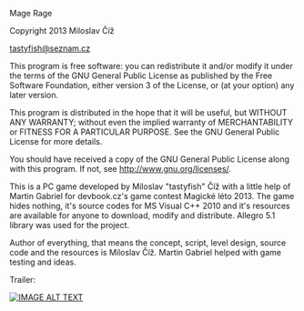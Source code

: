 Mage Rage

Copyright 2013 Miloslav Číž

tastyfish@seznam.cz

This program is free software: you can redistribute it and/or modify it under
the terms of the GNU General Public License as published by the Free Software
Foundation, either version 3 of the License, or (at your option) any later
version.

This program is distributed in the hope that it will be useful, but WITHOUT ANY
WARRANTY; without even the implied warranty of MERCHANTABILITY or FITNESS FOR A
PARTICULAR PURPOSE. See the GNU General Public License for more details.

You should have received a copy of the GNU General Public License along with
this program. If not, see http://www.gnu.org/licenses/.

This is a PC game developed by Miloslav "tastyfish" Číž with a little help of
Martin Gabriel for devbook.cz's game contest Magické léto 2013. The game hides
nothing, it's source codes for MS Visual C++ 2010 and it's resources are
available for anyone to download, modify and distribute. Allegro 5.1 library
was used for the project.

Author of everything, that means the concept, script, level design, source code
and the resources is Miloslav Číž. Martin Gabriel helped with game testing and
ideas.

Trailer:

[![IMAGE ALT TEXT](http://img.youtube.com/vi/970kqtKzgdM/0.jpg)](http://www.youtube.com/watch?v=970kqtKzgdM)
